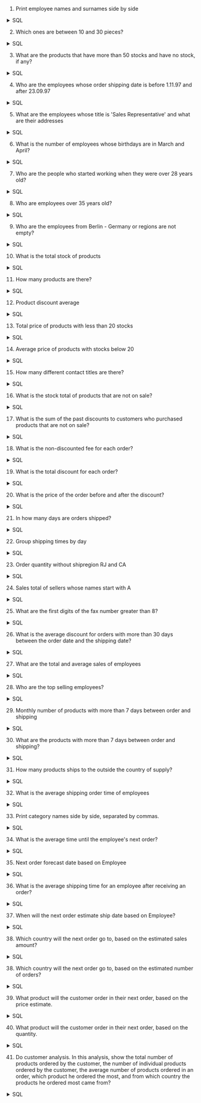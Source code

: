 1. Print employee names and surnames side by side

<details>
  <summary>SQL</summary>
  
  ```sql
  SELECT Concat (firstname, ' ', lastname) AS FullName
  FROM Employees
  ```
</details>


2. Which ones are between 10 and 30 pieces?

<details>
  <summary>SQL</summary>
  
  ```sql
  SELECT ProductID, ProductName, UnitPrice
  FROM products
  WHERE unitprice BETWEEN 10 AND 30;
  ```
</details>


3. What are the products that have more than 50 stocks and have no stock, if any?

<details>
  <summary>SQL</summary>
  
  ```sql
  SELECT ProductID,
      ProductName,
      UnitsInStock
  FROM Products
  WHERE UnitsInStock > 50
  OR UnitsInStock = 0;
  ```
</details>


4. Who are the employees whose order shipping date is before 1.11.97 and after 23.09.97

<details>
  <summary>SQL</summary>
  
  ```sql
  SELECT EmployeeID,
        ShippedDate
  FROM orders
  WHERE ShippedDate BETWEEN '1997-09-23' AND '1997-11-01';
  ```
</details>


5. What are the employees whose title is 'Sales Representative' and what are their addresses

<details>
  <summary>SQL</summary>
  
  ```sql
  SELECT EmployeeID,
        Title,
        Address
  FROM Employees
  WHERE Title = 'Sales Representative';
  ```
</details>


6. What is the number of employees whose birthdays are in March and April?

<details>
  <summary>SQL</summary>
  
  ```sql
  SELECT count(*) AS EmployeeCount
  FROM Employees
  WHERE datepart(MONTH, BirthDate) = 3
    OR datepart(MONTH, BirthDate) = 4;
  ```
</details>


7. Who are the people who started working when they were over 28 years old?

<details>
  <summary>SQL</summary>
  
  ```sql
  SELECT FirstName,
       datediff(YEAR, e.BirthDate, e.HireDate) AS AgeDifference
  FROM Employees e
  WHERE datediff(YEAR, e.BirthDate, e.HireDate) > 28;
  ```
</details>


8. Who are employees over 35 years old?

<details>
  <summary>SQL</summary>
  
  ```sql
  SELECT FirstName,
        datediff(YEAR, BirthDate, getdate()) AS Age
  FROM Employees
  WHERE datediff(YEAR, BirthDate, getdate()) > 35;
  ```
</details>


9. Who are the employees from Berlin - Germany or regions are not empty?

<details>
  <summary>SQL</summary>
  
  ```sql
  SELECT *
  FROM Customers
  WHERE city = 'Berlin'
    AND Region IS NOT NULL;
  ```
</details>


10. What is the total stock of products

<details>
  <summary>SQL</summary>
  
  ```sql
  SELECT sum(UnitsInStock)
  FROM Products;
  ```
</details>


11. How many products are there?

<details>
  <summary>SQL</summary>
  
  ```sql
  SELECT count(*) AS ProductCount
  FROM Products;
  ```
</details>


12. Product discount average

<details>
  <summary>SQL</summary>

  ```sql
  SELECT avg(Discount) AS AverageDiscount
  FROM [Order Details]
  ```
</details>


13. Total price of products with less than 20 stocks

<details>
  <summary>SQL</summary>

  ```sql
  SELECT sum(UnitPrice) AS SumOfProduct
  FROM Products
  WHERE UnitsInStock < 20;
  ```
</details>


14. Average price of products with stocks below 20

<details>
  <summary>SQL</summary>

  ```sql
  SELECT count(*) AS CountOfProduct
  FROM products
  WHERE UnitsInStock < 20;
  ```
</details>


15. How many different contact titles are there?

<details>
  <summary>SQL</summary>

  ```sql
  SELECT count(DISTINCT ContactTitle)
  FROM Customers;
  ```
</details>


16. What is the stock total of products that are not on sale?

<details>
  <summary>SQL</summary>

  ```sql
  SELECT sum(UnitsInStock)
  FROM Products
  WHERE Discontinued = 1
  ```
</details>


17. What is the sum of the past discounts to customers who purchased products that are not on sale?

<details>
  <summary>SQL</summary>

  ```sql
  SELECT sum(Discount)
  FROM [Order Details]
  WHERE ProductID IN
      (
        SELECT ProductID
        FROM products
        WHERE Discontinued = 1 
      )
  ```
</details>


18. What is the non-discounted fee for each order?

<details>
  <summary>SQL</summary>

  ```sql
  SELECT  o.OrderID,
    sum(OD.Quantity * OD.UnitPrice) AS Price
  FROM [Order Details] od
  INNER JOIN Orders o ON od.OrderID = o.OrderID
  GROUP BY o.OrderID
  ```
</details>


19. What is the total discount for each order?

<details>
  <summary>SQL</summary>

  ```sql
  SELECT sum(od.Discount * p.UnitPrice) AS Discount,
       o.OrderID
  FROM [Order Details] od
  LEFT JOIN Orders o ON od.OrderID = o.OrderID
  LEFT JOIN Products p ON od.ProductID = p.ProductID
  WHERE od.Discount != 0
  GROUP BY o.OrderID
  HAVING sum(od.Discount * p.UnitPrice) > 5
  ```
</details>


20. What is the price of the order before and after the discount?

<details>
  <summary>SQL</summary>

  ```sql
  SELECT sum(od.Quantity * p.UnitPrice) AS BeforeDiscount,
        sum((od.Quantity * p.UnitPrice) - (od.Discount * p.UnitPrice * od.Quantity)) AS AfterDiscount,
        o.OrderID
  FROM [Order Details] od
  INNER JOIN Products p ON od.ProductID = p.ProductID
  INNER JOIN Orders o ON od.OrderID = o.OrderID
  WHERE od.Discount != 0
  GROUP BY o.OrderID
  ```
</details>

21. In how many days are orders shipped?

<details>
  <summary>SQL</summary>

  ```sql
  SELECT o.OrderID,
        datediff(DAY, OrderDate, ShippedDate) AS DayToShipAfterOrder
  FROM orders o;
  ```
</details>


22. Group shipping times by day

<details>
  <summary>SQL</summary>

  ```sql
  SELECT datediff(DAY, OrderDate, ShippedDate) AS DayToShipAfterOrder,
        count(o.OrderID)
  FROM orders o
  WHERE datediff(DAY, OrderDate, ShippedDate) IS NOT NULL
  GROUP BY datediff(DAY, OrderDate, ShippedDate)
  ```
</details>


23. Order quantity without shipregion RJ and CA

<details>
  <summary>SQL</summary>

  ```sql
  SELECT count(*)
  FROM orders
  WHERE ShipRegion NOT IN ('RJ','CA');
  ```
</details>


24. Sales total of sellers whose names start with A

<details>
  <summary>SQL</summary>

  ```sql
  SELECT sum(od.UnitPrice * od.Quantity) AS TotalSale
  FROM Orders o
  LEFT JOIN Employees e ON o.EmployeeID = e.EmployeeID
  LEFT JOIN [Order Details] od ON o.OrderID = od.OrderID
  WHERE e.FirstName LIKE 'A%'
  ```
</details>


25. What are the first digits of the fax number greater than 8?

<details>
  <summary>SQL</summary>

  ```sql
  SELECT *
  FROM customers
  WHERE left(Fax, 1) > '8'
  ```
</details>


26. What is the average discount for orders with more than 30 days between the order date and the shipping date?

<details>
  <summary>SQL</summary>

  ```sql
  SELECT o.OrderID, 
    avg(od.UnitPrice * od.Discount) AS averageDiscount       
  FROM Orders o
  INNER JOIN [Order Details] od ON o.OrderID = od.OrderID
  WHERE DATEDIFF(DAY, OrderDate, ShippedDate) > 30
  GROUP BY o.OrderID
  ```
</details>


27. What are the total and average sales of employees

<details>
  <summary>SQL</summary>

  ```sql
  SELECT e.EmployeeID,
        avg(od.Quantity _ od.UnitPrice) AS averageSale,
        sum(od.Quantity _ od.UnitPrice) AS totalSale
  FROM orders o
  LEFT JOIN Employees e ON o.EmployeeID = e.EmployeeID
  LEFT JOIN [Order Details] od ON o.OrderID = od.OrderID
  GROUP BY e.EmployeeID
  ```
</details>


28. Who are the top selling employees?

<details>
  <summary>SQL</summary>

  ```sql
  SELECT e.EmployeeID,
        od.Quantity
  FROM orders o
  LEFT JOIN Employees e ON o.EmployeeID = e.EmployeeID
  LEFT JOIN [Order Details] od ON o.OrderID = od.OrderID
  GROUP BY e.EmployeeID,
          od.Quantity
  ORDER BY od.Quantity DESC
  ```
</details>



29. Monthly number of products with more than 7 days between order and shipping

<details>
  <summary>SQL</summary>

  ```sql
  SELECT DATEPART(MONTH, OrderDate) AS months,
        count(*) AS total
  FROM orders
  WHERE DATEDIFF(DAY, OrderDate, ShippedDate) > 7
  GROUP BY DATEPART(MONTH, OrderDate)
  ```
</details>


30. What are the products with more than 7 days between order and shipping?

<details>
  <summary>SQL</summary>

  ```sql
  SELECT count(DISTINCT od.ProductID)
  FROM orders o
  INNER JOIN [Order Details] od ON o.OrderID = od.OrderID
  WHERE datediff(day, OrderDate, ShippedDate) > 7
  ```
</details>


31. How many products ships to the outside the country of supply?
<details>
  <summary>SQL</summary>

  ```sql
  SELECT count(*)
  FROM orders o
  INNER JOIN [Order Details] od ON o.OrderID = od.OrderID
  INNER JOIN Products p ON od.ProductID = p.ProductID
  INNER JOIN Suppliers s ON p.SupplierID = s.SupplierID
  WHERE s.Country != o.ShipCity
  ```
</details>

32. What is the average shipping order time of employees

<details>
  <summary>SQL</summary>

  ```sql
  SELECT e.EmployeeID
  ,avg(datediff(day, OrderDate, ShippedDate)) AS average
  FROM orders o
  INNER JOIN Employees e ON o.EmployeeID = e.EmployeeID
  GROUP BY e.EmployeeID
  ```
</details>

33. Print category names side by side, separated by commas.

<details>
  <summary>SQL</summary>

  ```sql
  SELECT STRING_AGG(CONVERT(NVARCHAR(max), ISNULL(CategoryName, 'N/A')), ', ')
  FROM Categories
  ```
</details>



34. What is the average time until the employee's next order?

<details>
  <summary>SQL</summary>

  ```sql
  SELECT 
    t.EmployeeID, 
    avg(t.DayDiff) AS AvgDayDiff 
  FROM 
    (
      SELECT 
        EmployeeID, 
        orderDate, 
        datediff(
          day, 
          OrderDate, 
          LEAD(OrderDate) OVER (
            PARTITION BY EmployeeID ORDER BY OrderDate
          )
        ) AS DayDiff 
      FROM orders
    ) AS t 
  GROUP BY EmployeeID
  ```
</details>


35. Next order forecast date based on Employee

<details>
  <summary>SQL</summary>

  ```sql
  SELECT 
    t.EmployeeID, 
    max(OrderDate) + avg(t.DayDifference) AS Guess 
  FROM 
    (
      SELECT 
        EmployeeID, 
        OrderDate, 
        datediff(
          day, 
          OrderDate, 
          LEAD(OrderDate) OVER (
            PARTITION BY EmployeeID ORDER BY OrderDate
          )
        ) AS DayDifference 
      FROM Orders
    ) AS t 
  GROUP BY EmployeeID
  ```
</details>


36. What is the average shipping time for an employee after receiving an order?

<details>
  <summary>SQL</summary>

  ```sql
  SELECT 
    EmployeeID, 
    avg(
      DATEDIFF(day, OrderDate, ShippedDate)
    ) AS AverageOrderShipDifference 
  FROM Orders 
  GROUP BY EmployeeID
  ```
</details>


37. When will the next order estimate ship date based on Employee?

<details>
  <summary>SQL</summary>

  ```sql
  SELECT 
    t.EmployeeID, 
    max(OrderDate) + avg(t.DayDifference) + avg(
      datediff(day, OrderDate, ShippedDate)
    ) AS Guess 
  FROM (
      SELECT 
        EmployeeID, 
        OrderDate, 
        ShippedDate, 
        datediff(
          day, 
          OrderDate, 
          lead(OrderDate) OVER (
            PARTITION BY EmployeeID ORDER BY OrderDate
          )
        ) AS DayDifference 
      FROM Orders
    ) AS t 
  GROUP BY EmployeeID
  ```
</details>


38. Which country will the next order go to, based on the estimated sales amount?

<details>
  <summary>SQL</summary>

  ```sql
  SELECT 
    t2.EmployeeID, 
    t2.country, 
    t2.total 
  FROM 
    (
      SELECT 
        row_number() OVER (
          PARTITION BY t1.EmployeeID 
          ORDER BY t1.Total DESC
        ) AS RowNumber, 
        total, 
        t1.EmployeeID, 
        t1.country 
      FROM (
          SELECT 
            sum(od.UnitPrice * od.Quantity) AS Total, 
            o.shipcountry AS country, 
            o.EmployeeID 
          FROM [Order Details] od 
          LEFT JOIN orders o ON od.OrderID = o.OrderID 
          GROUP BY 
            o.shipcountry, 
            o.EmployeeID
        ) t1
    ) t2 
  WHERE RowNumber = 1;
  ```
</details>



38. Which country will the next order go to, based on the estimated number of orders?

<details>
  <summary>SQL</summary>

  ```sql
  SELECT 
    EmployeeID, 
    Country, 
    Total 
  FROM 
    (
      SELECT 
        row_number() OVER (
          PARTITION BY t1.EmployeeID ORDER BY t1.Total DESC
        ) AS RowNumber, 
        Total, 
        EmployeeID, 
        Country 
      FROM 
        (
          SELECT 
            count(o.OrderID) AS Total, 
            o.shipcountry AS Country, 
            o.EmployeeID 
          FROM orders o 
          GROUP BY 
            o.shipcountry, 
            o.EmployeeID
        ) t1
    ) t2 
  WHERE RowNumber = 1;
  ```

  - Less subquery

  ```sql
  SELECT 
    EmployeeID, 
    Country, 
    Total 
  FROM 
    (
      SELECT 
        row_number() OVER (
          PARTITION BY o.EmployeeID ORDER BY count(o.OrderID) DESC
        ) AS RowNumber, 
        o.EmployeeID, 
        count(o.OrderID) as total, 
        o.ShipCountry as country 
      FROM orders o 
      GROUP BY 
        o.shipcountry, 
        o.EmployeeID
    ) t 
  WHERE RowNumber = 1;
  ```
</details>

39. What product will the customer order in their next order, based on the price estimate.

<details>
  <summary>SQL</summary>

  ```sql
  SELECT 
    t2.CustomerID, 
    t2.ProductID 
  FROM 
    (
      SELECT 
        t1.CustomerID, 
        t1.ProductID, 
        ROW_NUMBER() OVER (
          PARTITION BY t1.CustomerID ORDER BY  t1.total
        ) AS RowNumber 
      FROM 
        (
          SELECT 
            o.CustomerID, 
            od.ProductID, 
            sum(od.UnitPrice  * od.Quantity) AS Total 
          FROM 
            orders o 
            INNER JOIN [Order Details] od ON o.OrderID = od.OrderID 
          GROUP BY 
            o.CustomerID, 
            od.ProductID
        ) t1
    ) t2 
  WHERE t2.RowNumber = 1
  ```
</details>

40. What product will the customer order in their next order, based on the quantity.

<details>
  <summary>SQL</summary>

  ```sql
  SELECT 
    t2.CustomerID, 
    t2.ProductID 
  FROM 
    (
      SELECT 
        t1.CustomerID, 
        t1.ProductID, 
        ROW_NUMBER() OVER (
          PARTITION BY t1.CustomerID ORDER BY t1.total
        ) AS RowNumber 
      FROM 
        (
          SELECT 
            o.CustomerID, 
            od.ProductID, 
            sum(od.Quantity) AS Total 
          FROM 
            orders o 
            INNER JOIN [Order Details] od ON o.OrderID = od.OrderID 
          GROUP BY 
            o.CustomerID, 
            od.ProductID
        ) t1
    ) t2 
  WHERE t2.RowNumber = 1

  ```
</details>


41. Do customer analysis. In this analysis, show the total number of products ordered by the customer, the number of individual products ordered by the customer, the average number of products ordered in an order, which product he ordered the most, and from which country the products he ordered most came from?

<details>
  <summary>SQL</summary>

  ```sql
  SELECT 
    f1.CustomerID, 
    t3.ProductID AS MostBuyedItemID, 
    c1.Country AS WhereItsComeFrom, 
    avg(f1.HowManyOrdered) AS ProductPerAverageOrder, 
    sum(f1.HowManyOrdered) AS HowManyOrdered, 
    count(f1.HowManyDistinctOrdered) AS HowManyDistinctOrdered 
  FROM 
    (
      SELECT 
        o.OrderID, 
        o.CustomerID, 
        sum(Quantity) AS HowManyOrdered, 
        count(ProductID) AS HowManyDistinctOrdered 
      FROM 
        orders o 
        INNER JOIN [Order Details] od ON o.OrderID = od.OrderID 
      GROUP BY 
        o.OrderID, 
        o.CustomerID
    ) f1 
    INNER JOIN (
      SELECT 
        t2.CustomerID, 
        t2.ProductID 
      FROM 
        (
          SELECT 
            t1.CustomerID, 
            t1.ProductID, 
            ROW_NUMBER() OVER (
              PARTITION BY t1.CustomerID ORDER BY t1.total
            ) AS RowNumber 
          FROM 
            (
              SELECT 
                o.CustomerID, 
                od.ProductID, 
                sum(od.UnitPrice * od.Quantity) AS Total 
              FROM 
                orders o 
                INNER JOIN [Order Details] od ON o.OrderID = od.OrderID 
              GROUP BY 
                o.CustomerID, 
                od.ProductID
            ) t1
        ) t2 
      WHERE 
        t2.RowNumber = 1
    ) t3 ON f1.CustomerID = t3.CustomerID 
    INNER JOIN (
      SELECT 
        t2.Country, 
        t2.CustomerID 
      FROM 
        (
          SELECT 
            t1.Country, 
            t1.CustomerID, 
            ROW_NUMBER() OVER (
              PARTITION BY t1.CustomerId ORDER BY t1.Country
            ) AS RowNumber 
          FROM 
            (
              SELECT 
                s.Country, 
                o.CustomerID 
              FROM 
                orders o 
                INNER JOIN [Order Details] od ON o.OrderID = od.OrderID 
                INNER JOIN Products p ON od.ProductID = p.ProductID 
                INNER JOIN Suppliers s ON p.SupplierID = s.SupplierID 
              GROUP BY 
                s.Country, 
                o.CustomerID
            ) t1
        ) t2 
      WHERE 
        RowNumber = 1
    ) c1 ON f1.CustomerID = c1.CustomerID 
  GROUP BY 
    f1.CustomerID, 
    t3.ProductID, 
    c1.Country
  ```
</details>


